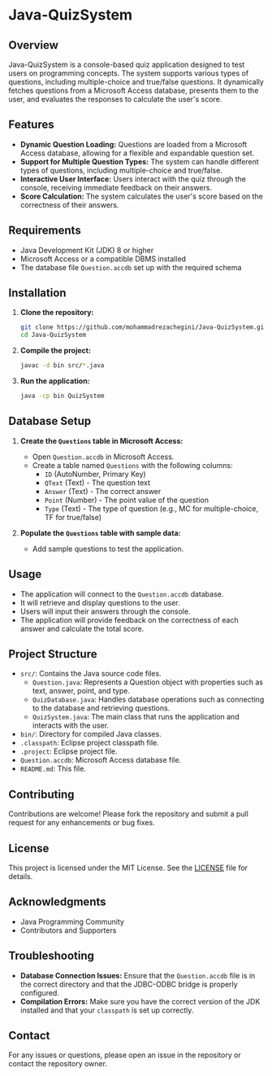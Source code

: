 # Java-QuizSystem

## Overview
Java-QuizSystem is a console-based quiz application designed to test users on programming concepts. The system supports various types of questions, including multiple-choice and true/false questions. It dynamically fetches questions from a Microsoft Access database, presents them to the user, and evaluates the responses to calculate the user's score.

## Features
- **Dynamic Question Loading:** Questions are loaded from a Microsoft Access database, allowing for a flexible and expandable question set.
- **Support for Multiple Question Types:** The system can handle different types of questions, including multiple-choice and true/false.
- **Interactive User Interface:** Users interact with the quiz through the console, receiving immediate feedback on their answers.
- **Score Calculation:** The system calculates the user's score based on the correctness of their answers.

## Requirements
- Java Development Kit (JDK) 8 or higher
- Microsoft Access or a compatible DBMS installed
- The database file `Question.accdb` set up with the required schema

## Installation

1. **Clone the repository:**
    ```sh
    git clone https://github.com/mohammadrezachegini/Java-QuizSystem.git
    cd Java-QuizSystem
    ```

2. **Compile the project:**
    ```sh
    javac -d bin src/*.java
    ```

3. **Run the application:**
    ```sh
    java -cp bin QuizSystem
    ```

## Database Setup

1. **Create the `Questions` table in Microsoft Access:**
    - Open `Question.accdb` in Microsoft Access.
    - Create a table named `Questions` with the following columns:
      - `ID` (AutoNumber, Primary Key)
      - `QText` (Text) - The question text
      - `Answer` (Text) - The correct answer
      - `Point` (Number) - The point value of the question
      - `Type` (Text) - The type of question (e.g., MC for multiple-choice, TF for true/false)

2. **Populate the `Questions` table with sample data:**
    - Add sample questions to test the application.

## Usage
- The application will connect to the `Question.accdb` database.
- It will retrieve and display questions to the user.
- Users will input their answers through the console.
- The application will provide feedback on the correctness of each answer and calculate the total score.

## Project Structure

- `src/`: Contains the Java source code files.
  - `Question.java`: Represents a Question object with properties such as text, answer, point, and type.
  - `QuizDatabase.java`: Handles database operations such as connecting to the database and retrieving questions.
  - `QuizSystem.java`: The main class that runs the application and interacts with the user.
- `bin/`: Directory for compiled Java classes.
- `.classpath`: Eclipse project classpath file.
- `.project`: Eclipse project file.
- `Question.accdb`: Microsoft Access database file.
- `README.md`: This file.

## Contributing

Contributions are welcome! Please fork the repository and submit a pull request for any enhancements or bug fixes.

## License

This project is licensed under the MIT License. See the [LICENSE](LICENSE) file for details.

## Acknowledgments

- Java Programming Community
- Contributors and Supporters

## Troubleshooting
- **Database Connection Issues:** Ensure that the `Question.accdb` file is in the correct directory and that the JDBC-ODBC bridge is properly configured.
- **Compilation Errors:** Make sure you have the correct version of the JDK installed and that your `classpath` is set up correctly.

## Contact
For any issues or questions, please open an issue in the repository or contact the repository owner.
